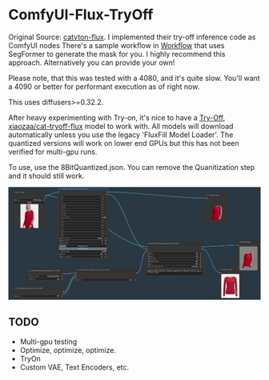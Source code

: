 # ComfyUI-Flux-TryOff

Original Source: [catvton-flux](https://github.com/nftblackmagic/catvton-flux). I implemented their try-off inference code as ComfyUI nodes
There's a sample workflow in [Workflow](https://github.com/asutermo/ComfyUI-Flux-TryOff/tree/main/workflow) that uses SegFormer to generate the mask for you. I highly recommend this approach. Alternatively you can provide your own!

Please note, that this was tested with a 4080, and it's quite slow. You'll want a 4090 or better for performant execution as of right now.

This uses diffusers>=0.32.2.

After heavy experimenting with Try-on, it's nice to have a [Try-Off, xiaozaa/cat-tryoff-flux](https://huggingface.co/xiaozaa/cat-tryoff-flux) model to work with.
All models will download automatically unless you use the legacy 'FluxFill Model Loader'. The quantized versions will work on lower end GPUs but this has not been verified for multi-gpu runs.

To use, use the 8BitQuantized.json. You can remove the Quanitization step and it should still work.

![Quantized Sample](./quantized_sample_4bit.png)

## TODO

- Multi-gpu testing
- Optimize, optimize, optimize.
- TryOn
- Custom VAE, Text Encoders, etc.
